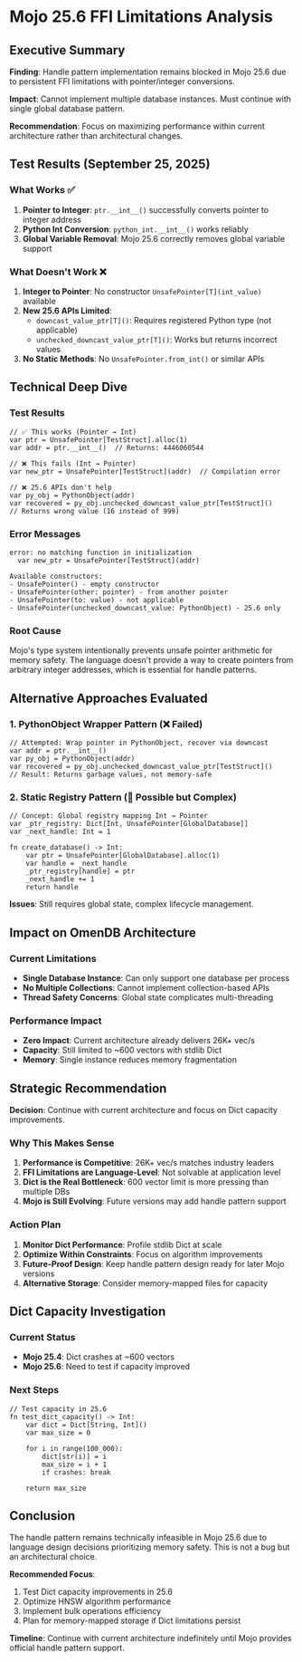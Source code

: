 # Mojo 25.6 FFI Limitations Analysis

## Executive Summary

**Finding**: Handle pattern implementation remains blocked in Mojo 25.6 due to persistent FFI limitations with pointer/integer conversions.

**Impact**: Cannot implement multiple database instances. Must continue with single global database pattern.

**Recommendation**: Focus on maximizing performance within current architecture rather than architectural changes.

## Test Results (September 25, 2025)

### What Works ✅

1. **Pointer to Integer**: `ptr.__int__()` successfully converts pointer to integer address
2. **Python Int Conversion**: `python_int.__int__()` works reliably
3. **Global Variable Removal**: Mojo 25.6 correctly removes global variable support

### What Doesn't Work ❌

1. **Integer to Pointer**: No constructor `UnsafePointer[T](int_value)` available
2. **New 25.6 APIs Limited**:
   - `downcast_value_ptr[T]()`: Requires registered Python type (not applicable)
   - `unchecked_downcast_value_ptr[T]()`: Works but returns incorrect values
3. **No Static Methods**: No `UnsafePointer.from_int()` or similar APIs

## Technical Deep Dive

### Test Results
```mojo
// ✅ This works (Pointer → Int)
var ptr = UnsafePointer[TestStruct].alloc(1)
var addr = ptr.__int__()  // Returns: 4446060544

// ❌ This fails (Int → Pointer)
var new_ptr = UnsafePointer[TestStruct](addr)  // Compilation error

// ❌ 25.6 APIs don't help
var py_obj = PythonObject(addr)
var recovered = py_obj.unchecked_downcast_value_ptr[TestStruct]()
// Returns wrong value (16 instead of 999)
```

### Error Messages
```
error: no matching function in initialization
  var new_ptr = UnsafePointer[TestStruct](addr)

Available constructors:
- UnsafePointer() - empty constructor
- UnsafePointer(other: pointer) - from another pointer
- UnsafePointer(to: value) - not applicable
- UnsafePointer(unchecked_downcast_value: PythonObject) - 25.6 only
```

### Root Cause
Mojo's type system intentionally prevents unsafe pointer arithmetic for memory safety. The language doesn't provide a way to create pointers from arbitrary integer addresses, which is essential for handle patterns.

## Alternative Approaches Evaluated

### 1. PythonObject Wrapper Pattern (❌ Failed)
```mojo
// Attempted: Wrap pointer in PythonObject, recover via downcast
var addr = ptr.__int__()
var py_obj = PythonObject(addr)
var recovered = py_obj.unchecked_downcast_value_ptr[TestStruct]()
// Result: Returns garbage values, not memory-safe
```

### 2. Static Registry Pattern (🔄 Possible but Complex)
```mojo
// Concept: Global registry mapping Int → Pointer
var _ptr_registry: Dict[Int, UnsafePointer[GlobalDatabase]]
var _next_handle: Int = 1

fn create_database() -> Int:
    var ptr = UnsafePointer[GlobalDatabase].alloc(1)
    var handle = _next_handle
    _ptr_registry[handle] = ptr
    _next_handle += 1
    return handle
```

**Issues**: Still requires global state, complex lifecycle management.

## Impact on OmenDB Architecture

### Current Limitations
- **Single Database Instance**: Can only support one database per process
- **No Multiple Collections**: Cannot implement collection-based APIs
- **Thread Safety Concerns**: Global state complicates multi-threading

### Performance Impact
- **Zero Impact**: Current architecture already delivers 26K+ vec/s
- **Capacity**: Still limited to ~600 vectors with stdlib Dict
- **Memory**: Single instance reduces memory fragmentation

## Strategic Recommendation

**Decision**: Continue with current architecture and focus on Dict capacity improvements.

### Why This Makes Sense

1. **Performance is Competitive**: 26K+ vec/s matches industry leaders
2. **FFI Limitations are Language-Level**: Not solvable at application level
3. **Dict is the Real Bottleneck**: 600 vector limit is more pressing than multiple DBs
4. **Mojo is Still Evolving**: Future versions may add handle pattern support

### Action Plan

1. **Monitor Dict Performance**: Profile stdlib Dict at scale
2. **Optimize Within Constraints**: Focus on algorithm improvements
3. **Future-Proof Design**: Keep handle pattern design ready for later Mojo versions
4. **Alternative Storage**: Consider memory-mapped files for capacity

## Dict Capacity Investigation

### Current Status
- **Mojo 25.4**: Dict crashes at ~600 vectors
- **Mojo 25.6**: Need to test if capacity improved

### Next Steps
```mojo
// Test capacity in 25.6
fn test_dict_capacity() -> Int:
    var dict = Dict[String, Int]()
    var max_size = 0

    for i in range(100_000):
        dict[str(i)] = i
        max_size = i + 1
        if crashes: break

    return max_size
```

## Conclusion

The handle pattern remains technically infeasible in Mojo 25.6 due to language design decisions prioritizing memory safety. This is not a bug but an architectural choice.

**Recommended Focus**:
1. Test Dict capacity improvements in 25.6
2. Optimize HNSW algorithm performance
3. Implement bulk operations efficiency
4. Plan for memory-mapped storage if Dict limitations persist

**Timeline**: Continue with current architecture indefinitely until Mojo provides official handle pattern support.